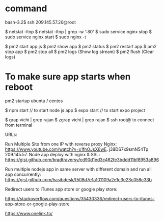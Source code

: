 # command

bash-3.2$ ssh 209.145.57.26@root

$ netstat -ltnp
$ netstat -ltnp | grep -w ':80'
$ sudo service nginx stop
$ sudo service nginx start
$ sudo nginx -t

$ pm2 start app.js
$ pm2 show app
$ pm2 status
$ pm2 restart app
$ pm2 stop app
$ pm2 stop all
$ pm2 logs (Show log stream)
$ pm2 flush (Clear logs)

# To make sure app starts when reboot
pm2 startup ubuntu / centos

$ npm start // to start node js app
$ expo start  // to start expo project

$ grap vichi <file-name> | grep rajan
$ zgrap vichi <file-name> | grep rajan
$ ssh root@<host-ip-address> to connect from terminal




URLs:

Run Multiple Site from one IP with reverse proxy Nginx:  https://www.youtube.com/watch?v=x1fnOJsX6wE. j38DS7x9smN54Tp   209.145.57. 
Node app deploy with nginx & SSL:  https://gist.github.com/bradtraversy/cd90d1ed3c462fe3bddd11bf8953a896 
  
Run multiple nodejs app in same server with different domain and run all app concurrently:    https://gist.github.com/hasibdesk/f508d7e1a101109a2e1c3e23c058c33b
  
  
Redirect users to iTunes app store or google play store:
  
  https://stackoverflow.com/questions/35430336/redirect-users-to-itunes-app-store-or-google-play-store
  
  https://www.onelink.to/
